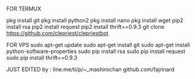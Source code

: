 FOR TERMUX

pkg install git
pkg install python2
pkg install nano
pkg install wget
pip2 install rsa
pip2 install request
pip2 install thrift==0.9.3
git clone https://github.com/clepriest/clepriestbot


FOR VPS
sudo apt-get update
sudo apt-get install git
sudo apt-get install python-software-properties
sudo pip install rsa
sudo pip install request
sudo pip install thrift==0.9.3



JUST EDITED
by : line.me/ti/p/~_mashirochan
github.com/fajrinard